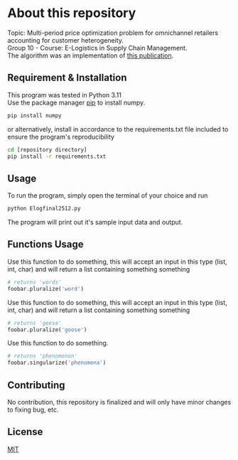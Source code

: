 # About this repository

Topic: Multi-period price optimization problem for omnichannel retailers
accounting for customer heterogeneity.  
Group 10 - Course: E-Logistics in Supply Chain Management.  
The algorithm was an implementation of [this publication](https://www.sciencedirect.com/science/article/abs/pii/S0925527319300799).

## Requirement & Installation
This program was tested in Python 3.11  
Use the package manager [pip](https://pip.pypa.io/en/stable/) to install numpy.
```bash
pip install numpy
```
or alternatively, install in accordance to the requirements.txt file included to ensure the program's reproducibility
```bash
cd [repository directory]
pip install -r requirements.txt
```  
## Usage
To run the program, simply open the terminal of your choice and run
```bash
python Elogfinal2512.py
```
The program will print out it's sample input data and output.

## Functions Usage
Use this function to do something, this will accept an input in this type (list, int, char) and will return a list containing something something
```python
# returns 'words'
foobar.pluralize('word')
```

Use this function to do something, this will accept an input in this type (list, int, char) and will return a list containing something something
```python
# returns 'geese'
foobar.pluralize('goose')
```

Use this function to do something.
```python
# returns 'phenomenon'
foobar.singularize('phenomena')
```

## Contributing

No contribution, this repository is finalized and will only have minor changes to fixing bug, etc.

## License

[MIT](https://choosealicense.com/licenses/mit/)